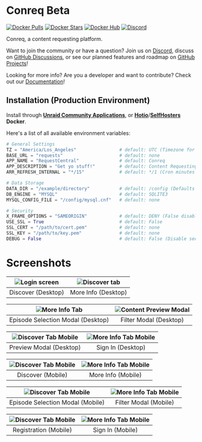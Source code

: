 # Conreq Beta

[![Docker Pulls](https://img.shields.io/docker/pulls/roxedus/conreq?style=flat-square)](https://hub.docker.com/r/roxedus/conreq)
[![Docker Stars](https://img.shields.io/docker/stars/roxedus/conreq?style=flat-square)](https://hub.docker.com/r/roxedus/conreq)
[![Docker Hub](https://img.shields.io/badge/Open%20On-DockerHub-blue?style=flat-square)](https://hub.docker.com/r/roxedus/conreq)
[![Discord](https://img.shields.io/discord/440067432552595457?style=flat-square&label=Discord&logo=discord)](https://discord.gg/gQhGZzEjmX "Chat with the community and get realtime support!")

Conreq, a content requesting platform.

Want to join the community or have a question? Join us on [Discord](https://discord.gg/gQhGZzEjmX), discuss on [GitHub Discussions](https://github.com/Archmonger/Conreq/discussions), or see our planned features and roadmap on [GitHub Projects](https://github.com/Archmonger/Conreq/projects)!

Looking for more info? Are you a developer and want to contribute? Check out our [Documentation](https://archmonger.github.io/Conreq/)!

## Installation (Production Environment)

Install through **[Unraid Community Applications](https://squidly271.github.io/forumpost0.html)**, or **[Hotio](https://hotio.dev/containers/conreq/)**/**[SelfHosters](https://registry.hub.docker.com/r/roxedus/conreq) Docker**.

Here's a list of all available environment variables:

```python
# General Settings
TZ = "America/Los_Angeles"                # default: UTC (Timezone for log files, in "TZ Database" format)
BASE_URL = "requests"                     # default: none
APP_NAME = "RequestCentral"               # default: Conreq
APP_DESCRIPTION = "Get yo stuff!"         # default: Content Requesting
ARR_REFRESH_INTERNAL = "*/15"             # default: */1 (Cron minutes for Sonarr/Radarr library refresh)

# Data Storage
DATA_DIR = "/example/directory"           # default: /config (Defaults to "data" outside of docker)
DB_ENGINE = "MYSQL"                       # default: SQLITE3
MYSQL_CONFIG_FILE = "/config/mysql.cnf"   # default: none

# Security
X_FRAME_OPTIONS = "SAMEORIGIN"            # default: DENY (False disables X-Frame-Options)
USE_SSL = True                            # default: False
SSL_CERT = "/path/to/cert.pem"            # default: none
SSL_KEY = "/path/to/key.pem"              # default: none
DEBUG = False                             # default: False (Disable security features, only enable this during development. Defaults to True outside of docker.)
```

# Screenshots

| ![Login screen](https://github.com/Archmonger/Conreq/blob/main/resources/screenshots/desktop_discover.png?raw=true) | ![Discover tab](https://github.com/Archmonger/Conreq/blob/main/resources/screenshots/desktop_more_info.png?raw=true) |
| :-----------------------------------------------------------------------------------------------------------------: | :------------------------------------------------------------------------------------------------------------------: |
|                                                 Discover (Desktop)                                                  |                                                 More Info (Desktop)                                                  |

| ![More Info Tab](https://github.com/Archmonger/Conreq/blob/main/resources/screenshots/desktop_modal_episode_selection.png?raw=true) | ![Content Preview Modal](https://github.com/Archmonger/Conreq/blob/main/resources/screenshots/desktop_modal_filter.png?raw=true) |
| :---------------------------------------------------------------------------------------------------------------------------------: | :------------------------------------------------------------------------------------------------------------------------------: |
|                                                  Episode Selection Modal (Desktop)                                                  |                                                      Filter Modal (Desktop)                                                      |

| ![Discover Tab Mobile](https://github.com/Archmonger/Conreq/blob/main/resources/screenshots/desktop_modal_preview.png?raw=true) | ![More Info Tab Mobile](https://github.com/Archmonger/Conreq/blob/main/resources/screenshots/desktop_sign_in.png?raw=true) |
| :-----------------------------------------------------------------------------------------------------------------------------: | :------------------------------------------------------------------------------------------------------------------------: |
|                                                     Preview Modal (Desktop)                                                     |                                                     Sign In (Desktop)                                                      |

| ![Discover Tab Mobile](https://github.com/Archmonger/Conreq/blob/main/resources/screenshots/mobile_discover.png?raw=true) | ![More Info Tab Mobile](https://github.com/Archmonger/Conreq/blob/main/resources/screenshots/mobile_more_info.png?raw=true) |
| :-----------------------------------------------------------------------------------------------------------------------: | :-------------------------------------------------------------------------------------------------------------------------: |
|                                                     Discover (Mobile)                                                     |                                                     More Info (Mobile)                                                      |

| ![Discover Tab Mobile](https://github.com/Archmonger/Conreq/blob/main/resources/screenshots/mobile_modal_episode_selection.png?raw=true) | ![More Info Tab Mobile](https://github.com/Archmonger/Conreq/blob/main/resources/screenshots/mobile_modal_filter.png?raw=true) |
| :--------------------------------------------------------------------------------------------------------------------------------------: | :----------------------------------------------------------------------------------------------------------------------------: |
|                                                     Episode Selection Modal (Mobile)                                                     |                                                     Filter Modal (Mobile)                                                      |

| ![Discover Tab Mobile](https://github.com/Archmonger/Conreq/blob/main/resources/screenshots/mobile_registration.png?raw=true) | ![More Info Tab Mobile](https://github.com/Archmonger/Conreq/blob/main/resources/screenshots/mobile_sign_in.png?raw=true) |
| :---------------------------------------------------------------------------------------------------------------------------: | :-----------------------------------------------------------------------------------------------------------------------: |
|                                                     Registration (Mobile)                                                     |                                                     Sign In (Mobile)                                                      |
